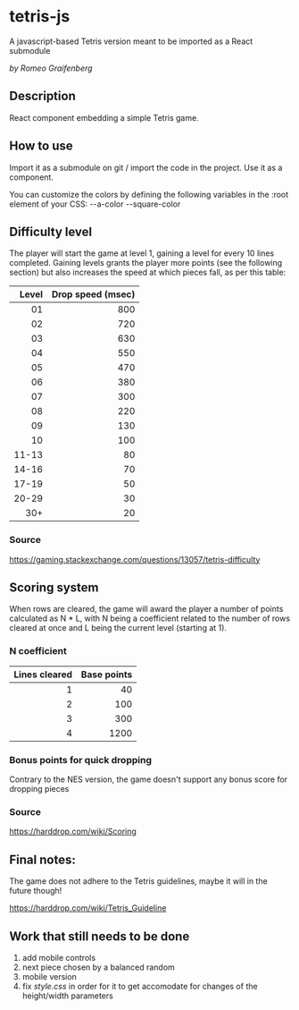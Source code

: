 # tetris-js
A javascript-based Tetris version meant to be imported as a React submodule

_by Romeo Graifenberg_

## Description
React component embedding a simple Tetris game.

## How to use
Import it as a submodule on git / import the code in the project.
Use it as a component.

You can customize the colors by defining the following variables in the :root element of your CSS:
    --a-color
    --square-color

## Difficulty level
The player will start the game at level 1, gaining a level for every 10 lines completed.
Gaining levels grants the player more points (see the following section) but also increases the speed
at which pieces fall, as per this table:

| Level | Drop speed (msec) |
|------:|------------------:|
|    01 |               800 |
|    02 |               720 |
|    03 |               630 |
|    04 |               550 |
|    05 |               470 |
|    06 |               380 |
|    07 |               300 |
|    08 |               220 |
|    09 |               130 |
|    10 |               100 |
| 11-13 |                80 |
| 14-16 |                70 |
| 17-19 |                50 |
| 20-29 |                30 |
|   30+ |                20 |

### Source
https://gaming.stackexchange.com/questions/13057/tetris-difficulty

## Scoring system
When rows are cleared, the game will award the player a number of points calculated as N * L, with N
being a coefficient related to the number of rows cleared at once and L being the current level
(starting at 1).

### N coefficient
| Lines cleared | Base points |
|--------------:|------------:|
|             1 |          40 |
|             2 |         100 |
|             3 |         300 |
|             4 |        1200 |

### Bonus points for quick dropping
Contrary to the NES version, the game doesn't support any bonus score for dropping pieces

### Source
https://harddrop.com/wiki/Scoring

## Final notes:
The game does not adhere to the Tetris guidelines, maybe it will in the future though!

https://harddrop.com/wiki/Tetris_Guideline

## Work that still needs to be done

1. add mobile controls
2. next piece chosen by a balanced random
3. mobile version
4. fix *style.css* in order for it to get accomodate for changes of the height/width parameters